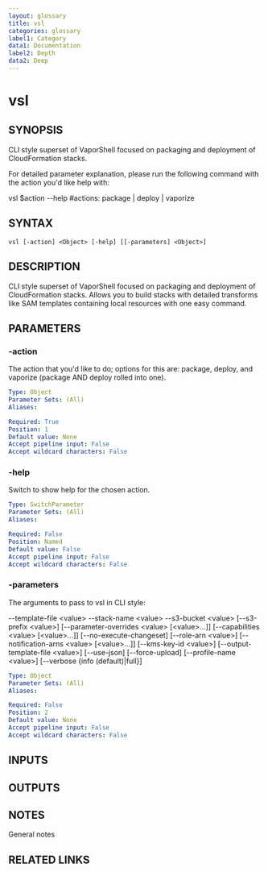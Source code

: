 ```yaml
---
layout: glossary
title: vsl
categories: glossary
label1: Category
data1: Documentation
label2: Depth
data2: Deep
---
```


# vsl

## SYNOPSIS
CLI style superset of VaporShell focused on packaging and deployment of CloudFormation stacks.

For detailed parameter explanation, please run the following command with the action you'd like help with:

vsl $action --help #actions: package | deploy | vaporize

## SYNTAX

```
vsl [-action] <Object> [-help] [[-parameters] <Object>]
```

## DESCRIPTION
CLI style superset of VaporShell focused on packaging and deployment of CloudFormation stacks.
Allows you to build stacks with detailed transforms like SAM templates containing local resources with one easy command.

## PARAMETERS

### -action
The action that you'd like to do; options for this are: package, deploy, and vaporize (package AND deploy rolled into one).

```yaml
Type: Object
Parameter Sets: (All)
Aliases: 

Required: True
Position: 1
Default value: None
Accept pipeline input: False
Accept wildcard characters: False
```

### -help
Switch to show help for the chosen action.

```yaml
Type: SwitchParameter
Parameter Sets: (All)
Aliases: 

Required: False
Position: Named
Default value: False
Accept pipeline input: False
Accept wildcard characters: False
```

### -parameters
The arguments to pass to vsl in CLI style:

--template-file \<value\> --stack-name \<value\> --s3-bucket \<value\> \[--s3-prefix \<value\>\] \[--parameter-overrides \<value\> \[\<value\>...\]\] \[--capabilities \<value\> \[\<value\>...\]\] \[--no-execute-changeset\] \[--role-arn \<value\>\] \[--notification-arns \<value\> \[\<value\>...\]\] \[--kms-key-id \<value\>\] \[--output-template-file \<value\>\] \[--use-json\] \[--force-upload\] \[--profile-name \<value\>\] \[--verbose {info (default)|full}\]

```yaml
Type: Object
Parameter Sets: (All)
Aliases: 

Required: False
Position: 2
Default value: None
Accept pipeline input: False
Accept wildcard characters: False
```

## INPUTS

## OUTPUTS

## NOTES
General notes

## RELATED LINKS


